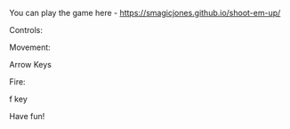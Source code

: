 You can play the game here - https://smagicjones.github.io/shoot-em-up/

Controls:

Movement:

Arrow Keys

Fire:

f key

Have fun!  
